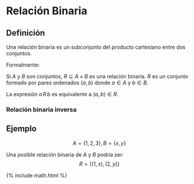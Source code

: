 # Relación Binaria

## Definición

Una relación binaria es un subconjunto del producto cartesiano entre dos conjuntos. 

Formalmente:

Si $A$ y $B$ son conjuntos, $R \subseteq A \times B$ es una relación binaria. $R$ es un conjunto formado por pares ordenados $(a,b)$ donde $a \in A$ y $b \in B$.

La expresión $a\,R\,b$ es equivalente a $(a,b) \in R$.

### Relación binaria inversa

## Ejemplo

$$A = \{1,2,3\}, B = \{x,y\}$$

Una posible relación binaria de $A$ y $B$ podría ser:
$$R = \{(1,x),(2,y)\}$$

{% include math.html %}